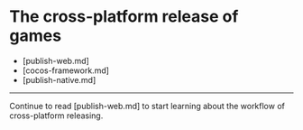 # The cross-platform release of games

- [publish-web.md]
- [cocos-framework.md]
- [publish-native.md]

<hr>

Continue to read [publish-web.md] to start learning about the workflow of cross-platform releasing.

